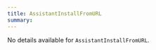 ```yaml
---
title: AssistantInstallFromURL
summary:
---
```


No details available for `AssistantInstallFromURL`.
